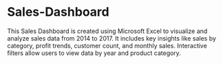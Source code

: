 # Sales-Dashboard
This Sales Dashboard is created using Microsoft Excel to visualize and analyze sales data from 2014 to 2017. It includes key insights like sales by category, profit trends, customer count, and monthly sales. Interactive filters allow users to view data by year and product category. 
